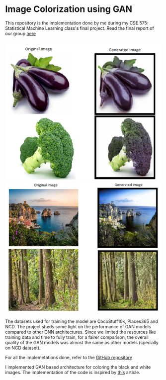 # Image Colorization using GAN

This repository is the implementation done by me during my CSE 575: Statistical Machine Learning class's final project. Read the final report of our group <a href='https://github.com/DivijH/image-colorization/blob/main/575_Final_Report.pdf'>here</a>

<img src='https://github.com/DivijH/image-colorization/blob/main/Colorization%20Results%201.png'></img>
<img src='https://github.com/DivijH/image-colorization/blob/main/Colorization%20Results%202.png'></img>

The datasets used for training the model are CocoStuff10k, Places365 and NCD. The project sheds some light on the performance of GAN models compared to other CNN architectures. Since we limited the resources like training data and time to fully train, for a fairer comparison, the overall quality of the GAN models was almost the same as other models (specially on NCD dataset).

For all the implemetations done, refer to the <a href='https://github.com/RushangKaria/cse575_project'>GitHub repository</a>

I implemented GAN based architecture for coloring the black and white images. The implementation of the code is inspired by <a href='https://towardsdatascience.com/colorizing-black-white-images-with-u-net-and-conditional-gan-a-tutorial-81b2df111cd8'>this</a> article.
